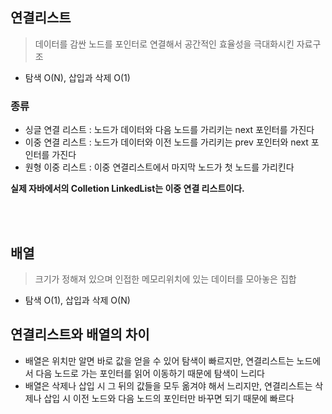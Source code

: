 ## 연결리스트

> 데이터를 감싼 노드를 포인터로 연결해서 공간적인 효율성을 극대화시킨 자료구조

- 탐색 O(N), 삽입과 삭제 O(1)


### 종류
- 싱글 연결 리스트 : 노드가 데이터와 다음 노드를 가리키는 next 포인터를 가진다
- 이중 연결 리스트 : 노드가 데이터와 이전 노드를 가리키는 prev 포인터와 next 포인터를 가진다
- 원형 이중 리스트 : 이중 연결리스트에서 마지막 노드가 첫 노드를 가리킨다


**실제 자바에서의 Colletion LinkedList는 이중 연결 리스트이다.**

<br>
<br>


## 배열

> 크기가 정해져 있으며 인접한 메모리위치에 있는 데이터를 모아놓은 집합

- 탐색 O(1), 삽입과 삭제 O(N)


## 연결리스트와 배열의 차이

- 배열은 위치만 알면 바로 값을 얻을 수 있어 탐색이 빠르지만, 연결리스트는 노드에서 다음 노드로 가는 포인터를 읽어 이동하기 때문에 탐색이 느리다
- 배열은 삭제나 삽입 시 그 뒤의 값들을 모두 옮겨야 해서 느리지만, 연결리스트는 삭제나 삽입 시 이전 노드와 다음 노드의 포인터만 바꾸면 되기 때문에 빠르다
